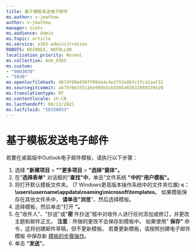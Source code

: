 ```yaml
---
title: 基于模板发送电子邮件
ms.author: v-jmathew
author: v-jmathew
manager: scotv
ms.audience: Admin
ms.topic: article
ms.service: o365-administration
ROBOTS: NOINDEX, NOFOLLOW
localization_priority: Normal
ms.collection: Adm_O365
ms.custom:
- "9003070"
- "5830"
ms.openlocfilehash: 467df09e030ff09da4c4e3f51e86fc1fca1aaf31
ms.sourcegitcommit: ab75f66355116e995b3cb5505465b31989339e28
ms.translationtype: MT
ms.contentlocale: zh-CN
ms.lasthandoff: 08/13/2021
ms.locfileid: "58320653"
---
```

# <a name="send-an-email-message-based-on-a-template"></a>基于模板发送电子邮件

若要在桌面版中Outlook电子邮件模板，请执行以下步骤：

1. 选择 **"新建项目**  >  **""更多项目**  >  **"选择"窗体"。**
2. 在"**选择表单"** 对话框的"**查找"中**，单击"文件系统 **"中的"用户模板"。**
3. 将打开默认模板文件夹。  (7 Windows更高版本操作系统中的文件夹位置) **c：\users\username\appdata\roaming\microsoft\templates**。 如果模板保存在其他文件夹中， **请单击"浏览**"，然后选择模板。
4. 选择模板，然后单击"打开 **"。**
5. 在"收件人"、"抄送"或"**密** 件抄送"框中对收件人进行任何添加或修订，并更改主题和邮件正文。
    **注意**：所做的更改不会保存到模板中。 如果使用" **保存"** 命令，这将创建邮件草稿，但不更新模板。 若要更新模板，请按照创建电子邮件模板 中保存新 [模板的步骤操作](https://support.microsoft.com/office/create-an-email-message-template-43ec7142-4dd0-4351-8727-bd0977b6b2d1)。
6. 单击 **“发送”**。
